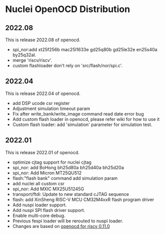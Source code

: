 # Nuclei OpenOCD Distribution

## 2022.08

This is release 2022.08 of openocd.

* spi_nor:add xt25f256b mac25l1633e gd25q80b gd25le32e en25s40a by25q32al.
* merge 'riscv/riscv'.
* custom flashloader don't rely on 'src/flash/nor/spi.c'.


## 2022.04

This is release 2022.04 of openocd.

* add DSP ucode csr register
* Adjustment simulation timeout param
* Fix after write_bank/write_image command read date error bug
* Add custom flash loader in openocd, please refer wiki for how to use it
* Custom flash loader: add 'simulation' parameter for simulation test.


## 2022.01

This is release 2022.01 of openocd.

* optimize cjtag support for nuclei cjtag
* spi_nor: add BoHong bh25d80a bh25d40a bh25d20a
* spi_nor: Add Micron MT25QU512
* flash:"flash bank" command add simulation param
* add nuclei all custom csr
* spi_nor: Add MXIC MX25U51245G
* transport/ftdi: Update to new standard cJTAG sequence
* flash: add XinSheng RISC-V MCU CM32M4xxR flash program driver
* Add nuspi loader support.
* Add nuspi SPI flash driver support.
* Enable multi-core debug.
* Previous fespi loader will be rerouted to nuspi loader.
* Changes are based on [openocd for riscv 0.11.0](https://github.com/riscv/riscv-openocd/commit/6edf98db7f98c5e24bc51cf98419bdf5bbc530e6)
